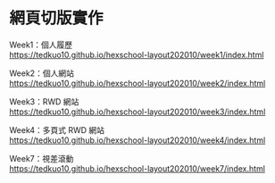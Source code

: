 # 網頁切版實作

Week1：個人履歷<br>
https://tedkuo10.github.io/hexschool-layout202010/week1/index.html

Week2：個人網站<br>
https://tedkuo10.github.io/hexschool-layout202010/week2/index.html

Week3：RWD 網站<br>
https://tedkuo10.github.io/hexschool-layout202010/week3/index.html

Week4：多頁式 RWD 網站<br>
https://tedkuo10.github.io/hexschool-layout202010/week4/index.html

Week7：視差滾動<br>
https://tedkuo10.github.io/hexschool-layout202010/week7/index.html
